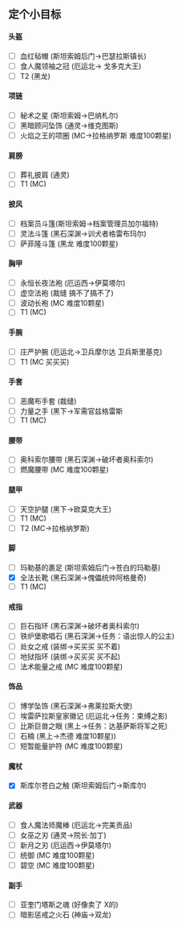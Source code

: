 ## 定个小目标  

#### 头盔
- [ ] 血红毡帽 (斯坦索姆后门->巴瑟拉斯镇长)  
- [ ] 食人魔领袖之冠 (厄运北-> 戈多克大王)  
- [ ] T2  (黑龙)

#### 项链
- [ ] 秘术之星  (斯坦索姆->巴纳札尔)
- [ ] 黑暗顾问坠饰 (通灵->维克图斯)
- [ ] 火焰之王的项圈 (MC->拉格纳罗斯 难度100颗星)

#### 肩膀
- [ ] 葬礼披肩 (通灵)
- [ ] T1 (MC)

#### 披风
- [ ] 档案员斗篷(斯坦索姆->档案管理员加尔福特)
- [ ] 灵法斗篷 (黑石深渊->训犬者格雷布玛尔)
- [ ] 萨菲隆斗篷 (黑龙 难度100颗星)

#### 胸甲
- [ ] 永恒长夜法袍 (厄运西->伊莫塔尔)
- [ ] 虚空法袍 (裁缝 搞不了搞不了) 
- [ ] 波动长袍 (MC 难度10颗星)
- [ ] T1  (MC)

#### 手腕
- [ ] 庄严护腕 (厄运北->卫兵摩尔达 卫兵斯里基克)
- [ ] T1 (MC 买买买)

#### 手套
- [ ] 恶魔布手套 (裁缝) 
- [ ] 力量之手 (黑下->军需官兹格雷斯
- [ ] T1 (MC)

#### 腰带
- [ ] 奥科索尔腰带 (黑石深渊->破坏者奥科索尔)
- [ ] 燃魔腰带 (MC 难度100颗星)

#### 腿甲
- [ ] 天空护腿 (黑下->欧莫克大王)
- [ ] T1 (MC)
- [ ] T2 (MC->拉格纳罗斯)

#### 脚
- [ ] 玛勒基的裹足 (斯坦索姆后门->苍白的玛勒基)
- [x] 全法长靴 (黑石深渊->傀儡统帅阿格曼奇)
- [ ] T1 (MC)

#### 戒指
- [ ] 巨石指环  (黑石深渊->破坏者奥科索尔)
- [ ] 铁炉堡歌唱石 (黑石深渊->任务：语出惊人的公主)
- [ ] 处女之戒 (装绑->买买买 买不着)
- [ ] 地狱指环 (装绑->买买买 买不起)
- [ ] 法术能量之戒 (MC 难度100颗星)

#### 饰品
- [ ] 博学坠饰 (黑石深渊->弗莱拉斯大使)
- [ ] 埃雷萨拉斯皇家徽记 (厄运北->任务：束缚之影)
- [ ] 比斯巨兽之眼 (黑上->任务：达基萨斯将军之死) 
- [ ] 石楠 (黑上->杰德 难度10颗星))
- [ ] 短暂能量护符 (MC 难度100颗星)

#### 魔杖 
- [x] 斯库尔苍白之触 (斯坦索姆后门->斯库尔)

#### 武器
- [ ] 食人魔法师魔棒 (厄运北->完美贡品)
- [ ] 女巫之刃 (通灵->院长·加丁)
- [ ] 新月之刃 (厄运西->伊莫塔尔)
- [ ] 统御 (MC 难度100颗星)
- [ ] 碧空 (MC 难度100颗星)

#### 副手
- [ ] 亚奎门塔斯之魂 (好像卖了 X的) 
- [ ] 暗影惩戒之火石 (神庙->双龙)
